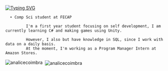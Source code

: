 
<p float="left">
   <a href="https://git.io/typing-svg"><img src="https://readme-typing-svg.demolab.com?font=Fira+Code&pause=1000&color=abd200&random=false&width=499&height=40&lines=Hey%2F+I'm+Analice." alt="Typing SVG" /></a>
    <samp>
      <p float="left">
      
      ➧ Comp Sci student at FECAP
      
             I'm a first year student focusing on self development, I am currently learning C# and making games using Unity.

             However, I also but have knowledge in SQL, since I work with data on a daily basis. 
             At the moment, I'm working as a Program Manager Intern at Amazon Stores. 
</div>



<p><img align="left" src="https://github-readme-stats.vercel.app/api/top-langs?username=analicecoimbra&show_icons=true&locale=en&layout=compact" alt="analicecoimbra" /></p>

<p>&nbsp;<img align="center" src="https://github-readme-stats.vercel.app/api?username=analicecoimbra&show_icons=true&locale=en" alt="analicecoimbra" /></p>


